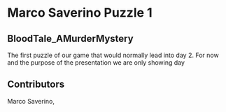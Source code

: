 # Marco Saverino Puzzle 1

## BloodTale_AMurderMystery
The first puzzle of our game that would normally lead into day 2. For now and the purpose of the presentation we are only showing day

## Contributors
Marco Saverino, 